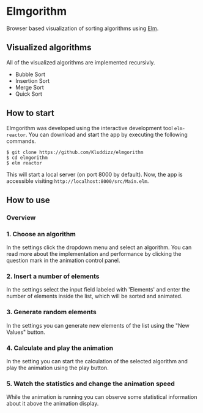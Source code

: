 # Elmgorithm
Browser based visualization of sorting algorithms using [Elm](https://elm-lang.org/).

## Visualized algorithms
All of the visualized algorithms are implemented recursivly.

* Bubble Sort
* Insertion Sort
* Merge Sort
* Quick Sort

## How to start
Elmgorithm was developed using the interactive development tool `elm-reactor`.
You can download and start the app by executing the following commands.

```
$ git clone https://github.com/Kluddizz/elmgorithm
$ cd elmgorithm
$ elm reactor
```
This will start a local server (on port 8000 by default). Now, the app is
accessible visiting `http://localhost:8000/src/Main.elm`.

## How to use
### Overview

### 1. Choose an algorithm 
In the settings click the dropdown menu and select an algorithm. You can read
more about the implementation and performance by clicking the question mark in
the animation control panel.

### 2. Insert a number of elements
In the settings select the input field labeled with 'Elements' and enter the
number of elements inside the list, which will be sorted and animated.

### 3. Generate random elements
In the settings you can generate new elements of the list using the "New
Values" button.

### 4. Calculate and play the animation
In the setting you can start the calculation of the selected algorithm and play
the animation using the play button.

### 5. Watch the statistics and change the animation speed
While the animation is running you can observe some statistical information
about it above the animation display.
